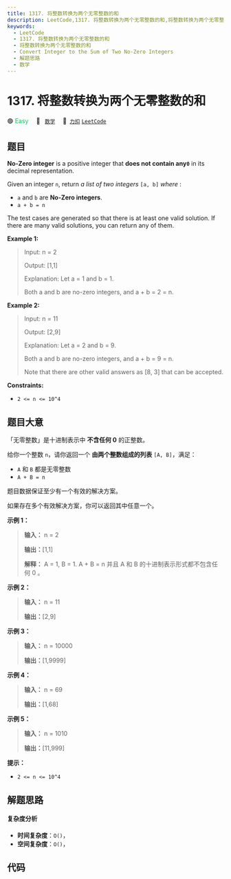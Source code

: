 ```yaml
---
title: 1317. 将整数转换为两个无零整数的和
description: LeetCode,1317. 将整数转换为两个无零整数的和,将整数转换为两个无零整数的和,Convert Integer to the Sum of Two No-Zero Integers,解题思路,数学
keywords:
  - LeetCode
  - 1317. 将整数转换为两个无零整数的和
  - 将整数转换为两个无零整数的和
  - Convert Integer to the Sum of Two No-Zero Integers
  - 解题思路
  - 数学
---
```


# 1317. 将整数转换为两个无零整数的和

🟢 <font color=#15bd66>Easy</font>&emsp; 🔖&ensp; [`数学`](/tag/math.md)&emsp; 🔗&ensp;[`力扣`](https://leetcode.cn/problems/convert-integer-to-the-sum-of-two-no-zero-integers) [`LeetCode`](https://leetcode.com/problems/convert-integer-to-the-sum-of-two-no-zero-integers)

## 题目

**No-Zero integer** is a positive integer that **does not contain any`0`** in
its decimal representation.

Given an integer `n`, return _a list of two integers_ `[a, b]` _where_ :

  * `a` and `b` are **No-Zero integers**.
  * `a + b = n`

The test cases are generated so that there is at least one valid solution. If
there are many valid solutions, you can return any of them.



**Example 1:**

> Input: n = 2
> 
> Output: [1,1]
> 
> Explanation: Let a = 1 and b = 1.
> 
> Both a and b are no-zero integers, and a + b = 2 = n.

**Example 2:**

> Input: n = 11
> 
> Output: [2,9]
> 
> Explanation: Let a = 2 and b = 9.
> 
> Both a and b are no-zero integers, and a + b = 9 = n.
> 
> Note that there are other valid answers as [8, 3] that can be accepted.

**Constraints:**

  * `2 <= n <= 10^4`


## 题目大意

「无零整数」是十进制表示中 **不含任何 0**  的正整数。

给你一个整数 `n`，请你返回一个 **由两个整数组成的列表** `[A, B]`，满足：

  * `A` 和 `B` 都是无零整数
  * `A + B = n`

题目数据保证至少有一个有效的解决方案。

如果存在多个有效解决方案，你可以返回其中任意一个。



**示例 1：**

> 
> 
> 
> 
> 
> **输入：** n = 2
> 
> **输出：**[1,1]
> 
> **解释：** A = 1, B = 1. A + B = n 并且 A 和 B 的十进制表示形式都不包含任何 0 。
> 
> 

**示例 2：**

> 
> 
> 
> 
> 
> **输入：** n = 11
> 
> **输出：**[2,9]
> 
> 

**示例 3：**

> 
> 
> 
> 
> 
> **输入：** n = 10000
> 
> **输出：**[1,9999]
> 
> 

**示例 4：**

> 
> 
> 
> 
> 
> **输入：** n = 69
> 
> **输出：**[1,68]
> 
> 

**示例 5：**

> 
> 
> 
> 
> 
> **输入：** n = 1010
> 
> **输出：**[11,999]
> 
> 



**提示：**

  * `2 <= n <= 10^4`


## 解题思路

#### 复杂度分析

- **时间复杂度**：`O()`，
- **空间复杂度**：`O()`，

## 代码

```javascript

```